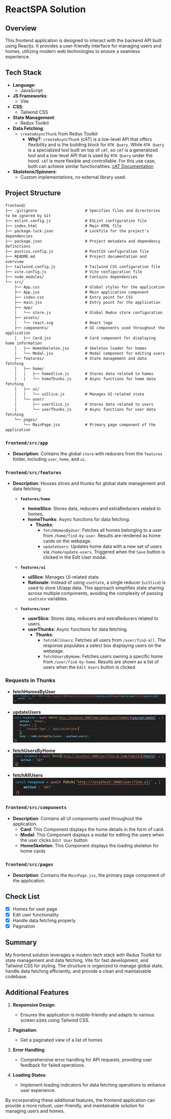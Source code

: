 # ReactSPA Solution
## Overview

This frontend application is designed to interact with the backend API built using Reactjs. It provides a user-friendly interface for managing users and homes, utilizing modern web technologies to ensure a seamless experience.

## Tech Stack

- **Language**: 
  - JavaScript
- **JS Frameworks**:
  - Vite
- **CSS**:
  - Tailwind CSS
- **State Management**:
  - Redux Toolkit
- **Data Fetching**:
  - `createAsyncThunk` from Redux Toolkit
    - **Why?**: `createAsyncThunk` (cAT) is a low-level API that offers flexibility and is the building block for `RTK Query`. While `RTK Query` is a specialized tool built on top of `cAT`, so `cAT` is a generalized tool and a low-level API that is used by `RTK Query` under the hood. `cAT` is more flexible and controllable. For this use case, both can achieve similar functionalities. [cAT Documentation](https://redux-toolkit.js.org/usage/usage-with-typescript#createasyncthunk)
- **Skeletons/Spinners**:
  - Custom implementations, no external library used.


## Project Structure

```
frontend/
├── .gitignore                     # Specifies files and directories to be ignored by Git
├── eslint.config.js               # ESLint configuration file
├── index.html                     # Main HTML file
├── package-lock.json              # Lockfile for the project's dependencies
├── package.json                   # Project metadata and dependency definitions
├── postcss.config.js              # PostCSS configuration file
├── README.md                      # Project documentation and overview
├── tailwind.config.js             # Tailwind CSS configuration file
├── vite.config.js                 # Vite configuration file
├── node_modules/                  # Contains dependencies
└── src/
    ├── App.css                    # Global styles for the application
    ├── App.jsx                    # Main application component
    ├── index.css                  # Entry point for CSS
    ├── main.jsx                   # Entry point for the application
    ├── app/
    │   └── store.js               # Global Redux store configuration
    ├── assets/
    │   └── react.svg              # React logo
    ├── components/                # UI components used throughout the application
    │   ├── Card.jsx               # Card component for displaying home information
    │   ├── HomeSkeleton.jsx       # Skeleton loader for homes
    │   └── Modal.jsx              # Modal component for editing users
    ├── features/                  # State management and data fetching
    │   ├── home/
    │   │   ├── homeSlice.js       # Stores data related to homes
    │   │   └── homeThunks.js      # Async functions for home data fetching
    │   ├── ui/
    │   │   └── uiSlice.js         # Manages UI-related state
    │   └── user/
    │       ├── userSlice.js       # Stores data related to users
    │       └── userThunks.js      # Async functions for user data fetching
    └── pages/
        └── MainPage.jsx           # Primary page component of the application
```

### `frontend/src/app`

- **Description**: Contains the global `store` with reducers from the `features` folder, including `user`, `home`, and `ui`.

### `frontend/src/features`

- **Description**: Houses slices and thunks for global state management and data fetching.

  - **`features/home`**
    - **homeSlice**: Stores data, reducers and extraReducers related to homes.
    - **homeThunks**: Async functions for data fetching.
      - **Thunks**:
        - `fetchHomesByUser`: Fetches all homes belonging to a user from `/home/find-by-user`. Results are rendered as home cards on the webpage.
        - `updateUsers`: Updates home data with a new set of users via `/home/update-users`. Triggered when the `Save` button is clicked in the Edit User modal.

  - **`features/ui`**
    - **uiSlice**: Manages UI-related state.
    - **Rationale**: Instead of using `useState`, a single reducer (`uiSlice`) is used to store UI/app data. This approach simplifies state sharing across multiple components, avoiding the complexity of passing `useState` variables.

  - **`features/user`**
    - **userSlice**: Stores data, reducers and extraReducers related to users.
    - **userThunks**: Async functions for data fetching.
      - **Thunks**:
        - `fetchAllUsers`: Fetches all users from `/user/find-all`. The response populates a select box displaying users on the webpage.
        - `fetchUsersByHome`: Fetches users owning a specific home from `/user/find-by-home`. Results are shown as a list of users when the `Edit Users` button is clicked.

### Requests in Thunks
-  **fetchHomesByUser**
![fetchHomesByUser](../docs/images/fetchHomesByUser.png)

- **updateUsers**
![updateUsers request](../docs/images/updateUsers.png)

- **fetchUsersByHome**
![fetchUsersByHome](../docs/images/fetchUsersByHome.png)

- **fetchAllUsers**
![fetchAllUsers](../docs/images//fetchAllUsers.png)

### `frontend/src/components`

- **Description**: Contains all UI components used throughout the application.
  - **Card**: This Component displays the home details in the form of card.
  - **Modal**: This Component displays a modal for editing the users when the user clicks `Edit User` button
  - **HomeSkeleton**: This Component displays the loading skeleton for home cards

### `frontend/src/pages`

- **Description**: Contains the `MainPage.jsx`, the primary page component of the application.

## Check List

- [X] Homes for user page
- [X] Edit user functionality
- [X] Handle data fetching properly
- [X] Pagination

## Summary

My frontend solution leverages a modern tech stack with Redux Toolkit for state management and data fetching, Vite for fast development, and Tailwind CSS for styling. The structure is organized to manage global state, handle data fetching efficiently, and provide a clean and maintainable codebase.

## Additional Features

1. **Responsive Design**:
   - Ensures the application is mobile-friendly and adapts to various screen sizes using Tailwind CSS.

2. **Pagination**: 
   - Get a paginated view of a list of homes

3. **Error Handling**:
   - Comprehensive error handling for API requests, providing user feedback for failed operations.

4. **Loading States**:
   - Implement loading indicators for data fetching operations to enhance user experience.

By incorporating these additional features, the frontend application can provide a more robust, user-friendly, and maintainable solution for managing users and homes.
